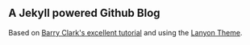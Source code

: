 ## A Jekyll powered Github Blog

Based on [Barry Clark's excellent tutorial](http://www.smashingmagazine.com/2014/08/01/build-blog-jekyll-github-pages/)
and using the [Lanyon Theme](http://lanyon.getpoole.com/).
